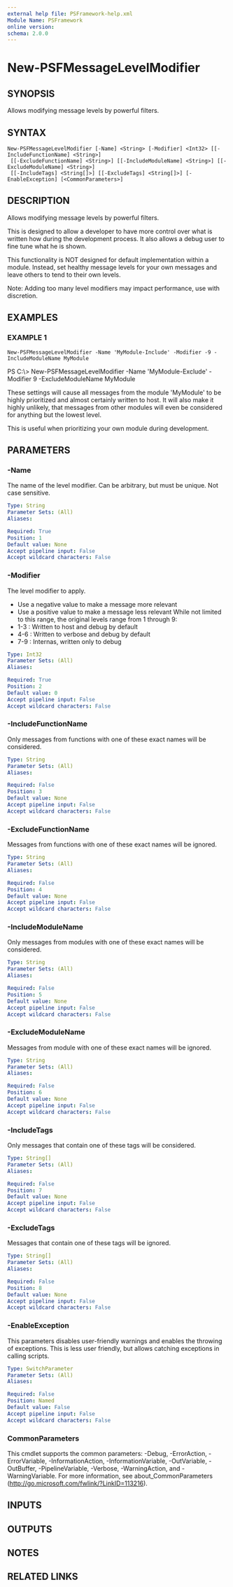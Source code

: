 ```yaml
---
external help file: PSFramework-help.xml
Module Name: PSFramework
online version:
schema: 2.0.0
---
```


# New-PSFMessageLevelModifier

## SYNOPSIS
Allows modifying message levels by powerful filters.

## SYNTAX

```
New-PSFMessageLevelModifier [-Name] <String> [-Modifier] <Int32> [[-IncludeFunctionName] <String>]
 [[-ExcludeFunctionName] <String>] [[-IncludeModuleName] <String>] [[-ExcludeModuleName] <String>]
 [[-IncludeTags] <String[]>] [[-ExcludeTags] <String[]>] [-EnableException] [<CommonParameters>]
```

## DESCRIPTION
Allows modifying message levels by powerful filters.

This is designed to allow a developer to have more control over what is written how during the development process.
It also allows a debug user to fine tune what he is shown.

This functionality is NOT designed for default implementation within a module.
Instead, set healthy message levels for your own messages and leave others to tend to their own levels.

Note:
Adding too many level modifiers may impact performance, use with discretion.

## EXAMPLES

### EXAMPLE 1
```
New-PSFMessageLevelModifier -Name 'MyModule-Include' -Modifier -9 -IncludeModuleName MyModule
```

PS C:\\\> New-PSFMessageLevelModifier -Name 'MyModule-Exclude' -Modifier 9 -ExcludeModuleName MyModule

These settings will cause all messages from the module 'MyModule' to be highly prioritized and almost certainly written to host.
It will also make it highly unlikely, that messages from other modules will even be considered for anything but the lowest level.

This is useful when prioritizing your own module during development.

## PARAMETERS

### -Name
The name of the level modifier.
Can be arbitrary, but must be unique.
Not case sensitive.

```yaml
Type: String
Parameter Sets: (All)
Aliases:

Required: True
Position: 1
Default value: None
Accept pipeline input: False
Accept wildcard characters: False
```

### -Modifier
The level modifier to apply.
- Use a negative value to make a message more relevant
- Use a positive value to make a message less relevant
While not limited to this range, the original levels range from 1 through 9:
- 1-3 : Written to host and debug by default
- 4-6 : Written to verbose and debug by default
- 7-9 : Internas, written only to debug

```yaml
Type: Int32
Parameter Sets: (All)
Aliases:

Required: True
Position: 2
Default value: 0
Accept pipeline input: False
Accept wildcard characters: False
```

### -IncludeFunctionName
Only messages from functions with one of these exact names will be considered.

```yaml
Type: String
Parameter Sets: (All)
Aliases:

Required: False
Position: 3
Default value: None
Accept pipeline input: False
Accept wildcard characters: False
```

### -ExcludeFunctionName
Messages from functions with one of these exact names will be ignored.

```yaml
Type: String
Parameter Sets: (All)
Aliases:

Required: False
Position: 4
Default value: None
Accept pipeline input: False
Accept wildcard characters: False
```

### -IncludeModuleName
Only messages from modules with one of these exact names will be considered.

```yaml
Type: String
Parameter Sets: (All)
Aliases:

Required: False
Position: 5
Default value: None
Accept pipeline input: False
Accept wildcard characters: False
```

### -ExcludeModuleName
Messages from module with one of these exact names will be ignored.

```yaml
Type: String
Parameter Sets: (All)
Aliases:

Required: False
Position: 6
Default value: None
Accept pipeline input: False
Accept wildcard characters: False
```

### -IncludeTags
Only messages that contain one of these tags will be considered.

```yaml
Type: String[]
Parameter Sets: (All)
Aliases:

Required: False
Position: 7
Default value: None
Accept pipeline input: False
Accept wildcard characters: False
```

### -ExcludeTags
Messages that contain one of these tags will be ignored.

```yaml
Type: String[]
Parameter Sets: (All)
Aliases:

Required: False
Position: 8
Default value: None
Accept pipeline input: False
Accept wildcard characters: False
```

### -EnableException
This parameters disables user-friendly warnings and enables the throwing of exceptions.
This is less user friendly, but allows catching exceptions in calling scripts.

```yaml
Type: SwitchParameter
Parameter Sets: (All)
Aliases:

Required: False
Position: Named
Default value: False
Accept pipeline input: False
Accept wildcard characters: False
```

### CommonParameters
This cmdlet supports the common parameters: -Debug, -ErrorAction, -ErrorVariable, -InformationAction, -InformationVariable, -OutVariable, -OutBuffer, -PipelineVariable, -Verbose, -WarningAction, and -WarningVariable. For more information, see about_CommonParameters (http://go.microsoft.com/fwlink/?LinkID=113216).

## INPUTS

## OUTPUTS

## NOTES

## RELATED LINKS
